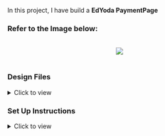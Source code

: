 In this project, I have build a **EdYoda PaymentPage** 

### Refer to the Image below:

<br/>
<div style="text-align: center;">
    <img src="https://res.cloudinary.com/dyivs1j8u/image/upload/v1689443822/Screenshot_2023-07-15_232619_oordiq.png"/>
</div>
<br/>

### Design Files

<details>
<summary>Click to view</summary>

- [Medium (Size >= 768px), Large (Size >= 992px) and Extra Large (Size >= 1200px)](https://assets.ccbp.in/frontend/content/react-js/planets-app-lg-output.png)

</details>

### Set Up Instructions

<details>
<summary>Click to view</summary>

- Download dependencies by running `npm install`
- Start up the app using `npm start`
</details>


